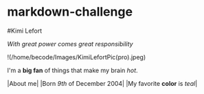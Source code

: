 # markdown-challenge

#Kimi Lefort

*With great power comes great responsibility*

!(/home/becode/Images/KimiLefortPic(pro).jpeg)

I'm a **big fan** of things that make my brain *hot*.

|About me|
|Born *9th* of December 2004|
|My favorite **color** is *teal*|
